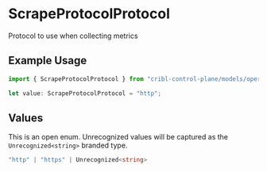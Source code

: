 # ScrapeProtocolProtocol

Protocol to use when collecting metrics

## Example Usage

```typescript
import { ScrapeProtocolProtocol } from "cribl-control-plane/models/operations";

let value: ScrapeProtocolProtocol = "http";
```

## Values

This is an open enum. Unrecognized values will be captured as the `Unrecognized<string>` branded type.

```typescript
"http" | "https" | Unrecognized<string>
```